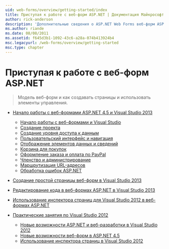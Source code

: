 ```yaml
---
uid: web-forms/overview/getting-started/index
title: Приступая к работе с веб-форм ASP.NET | Документация Майкрософт
author: rick-anderson
description: 'Дополнительные сведения о ASP.NET Web Forms веб-форм ASP.NET позволяет создавать динамические веб-сайты с помощью знакомой модели перетаскивания и вставки, основанную на событиях. Рабочую область конструирования и hund...'
ms.author: riande
ms.date: 08/08/2011
ms.assetid: f645d3b1-1092-43c6-a28a-074b413924b4
msc.legacyurl: /web-forms/overview/getting-started
msc.type: chapter
---
```

<a name="getting-started-with-aspnet-web-forms"></a>Приступая к работе с веб-форм ASP.NET
====================
> Модель веб-форм и как создавать страницы и использовать элементы управления.


- [Начало работы с веб-формами ASP.NET 4.5 и Visual Studio 2013](getting-started-with-aspnet-45-web-forms/index.md)

    - [Начало работы с веб-формами и Visual Studio](getting-started-with-aspnet-45-web-forms/introduction-and-overview.md)
    - [Создание проекта](getting-started-with-aspnet-45-web-forms/create-the-project.md)
    - [Создание уровня доступа к данным](getting-started-with-aspnet-45-web-forms/create_the_data_access_layer.md)
    - [Пользовательский интерфейс и навигация](getting-started-with-aspnet-45-web-forms/ui_and_navigation.md)
    - [Отображение элементов данных и сведений](getting-started-with-aspnet-45-web-forms/display_data_items_and_details.md)
    - [Корзина для покупок](getting-started-with-aspnet-45-web-forms/shopping-cart.md)
    - [Оформление заказа и оплата по PayPal](getting-started-with-aspnet-45-web-forms/checkout-and-payment-with-paypal.md)
    - [Членство и администрирование](getting-started-with-aspnet-45-web-forms/membership-and-administration.md)
    - [Маршрутизация URL-адресов](getting-started-with-aspnet-45-web-forms/url-routing.md)
    - [Обработка ошибок ASP.NET](getting-started-with-aspnet-45-web-forms/aspnet-error-handling.md)
- [Создание простой страницы веб-форм в Visual Studio 2013](creating-a-basic-web-forms-page.md)
- [Редактирование кода в веб-формах ASP.NET в Visual Studio 2013](code-editing-in-web-forms-pages.md)
- [Использование инспектора страниц для Visual Studio 2012 в веб-формах ASP.NET](using-page-inspector-in-a-visual-studio-11-beta-web-forms-project.md)
- [Практические занятия по Visual Studio 2012](hands-on-labs/index.md)

    - [Новые возможности ASP.NET и веб-разработки в Visual Studio 2012](hands-on-labs/whats-new-in-aspnet-and-web-development-in-visual-studio-2012.md)
    - [Новые возможности веб-форм в ASP.NET 4.5](hands-on-labs/whats-new-in-web-forms-in-aspnet-45.md)
    - [Использование инспектора страниц в Visual Studio 2012](hands-on-labs/using-page-inspector-in-visual-studio-2012.md)
